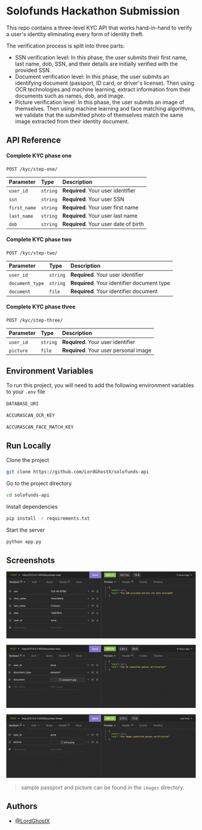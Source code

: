 
# Solofunds Hackathon Submission

This repo contains a three-level KYC API that works hand-in-hand to verify a user's identity eliminating every form of identity theft.

The verification process is split into three parts:
- SSN verification level: In this phase, the user submits their first name, last name, dob, SSN, and their details are initially verified with the provided SSN.
- Document verification level: In this phase, the user submits an identifying document (passport, ID card, or driver's license). Then using OCR technologies and machine learning, extract information from their documents such as names, dob, and image.
- Picture verification level: In this phase, the user submits an image of themselves. Then using machine learning and face matching algorithms, we validate that the submitted photo of themselves match the same image extracted from their identity document.


## API Reference

#### Complete KYC phase one

```http
POST /kyc/step-one/
```

| Parameter | Type     | Description                |
| :-------- | :------- | :------------------------- |
| `user_id` | `string` | **Required**. Your user identifier |
| `ssn` | `string` | **Required**. Your user SSN |
| `first_name` | `string` | **Required**. Your user first name |
| `last_name` | `string` | **Required**. Your user last name |
| `dob` | `string` | **Required**. Your user date of birth |

#### Complete KYC phase two

```http
POST /kyc/step-two/
```

| Parameter | Type     | Description                |
| :-------- | :------- | :------------------------- |
| `user_id` | `string` | **Required**. Your user identifier |
| `document_type` | `string` | **Required**. Your identifier document type |
| `document` | `file` | **Required**. Your identifier document |

#### Complete KYC phase three

```http
POST /kyc/step-three/
```

| Parameter | Type     | Description                |
| :-------- | :------- | :------------------------- |
| `user_id` | `string` | **Required**. Your user identifier |
| `picture` | `file` | **Required**. Your user personal image |


## Environment Variables

To run this project, you will need to add the following environment variables to your `.env` file

`DATABASE_URI`

`ACCURASCAN_OCR_KEY`

`ACCURASCAN_FACE_MATCH_KEY`


## Run Locally

Clone the project

```bash
git clone https://github.com/LordGhostX/solofunds-api
```

Go to the project directory

```bash
cd solofunds-api
```

Install dependencies

```bash
pip install -r requirements.txt
```

Start the server

```bash
python app.py
```


## Screenshots

![](images/step-one.png)

![](images/step-two.png)

![](images/step-three.png)

> sample passport and picture can be found in the `images` directory.


## Authors

- [@LordGhostX](https://www.github.com/LordGhostX)
